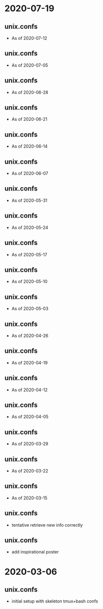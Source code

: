 # 2020-07-19


## unix.confs
+ As of 2020-07-12


## unix.confs
+ As of 2020-07-05


## unix.confs
+ As of 2020-06-28


## unix.confs
+ As of 2020-06-21


## unix.confs
+ As of 2020-06-14


## unix.confs
+ As of 2020-06-07


## unix.confs
+ As of 2020-05-31


## unix.confs
+ As of 2020-05-24


## unix.confs
+ As of 2020-05-17


## unix.confs
+ As of 2020-05-10


## unix.confs
+ As of 2020-05-03


## unix.confs
+ As of 2020-04-26


## unix.confs
+ As of 2020-04-19


## unix.confs
+ As of 2020-04-12


## unix.confs
+ As of 2020-04-05


## unix.confs
+ As of 2020-03-29


## unix.confs
+ As of 2020-03-22


## unix.confs
+ As of 2020-03-15


## unix.confs
+ tentative retrieve new info correctly


## unix.confs
+ add inspirational poster


# 2020-03-06
## unix.confs
+ initial setup with skeleton tmux+bash confs

